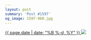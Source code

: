 ```yaml
---
layout: post
summary: 'Post #1597'
og_image: 1597-960.jpg
---
```


<p>
 <time>
  <a href="/1597">
   {{ page.date | date: "%B %-d, %Y" }}
  </a>
 </time>
 <a href="/1597">
  <img sizes="(min-width: 700px) 50vw, calc(100vw - 2rem)" src="{{ site.assets_url }}/1597-480.jpg" srcset="{{ site.assets_url }}/1597-240.jpg 240w, {{ site.assets_url }}/1597-480.jpg 480w, {{ site.assets_url }}/1597-720.jpg 720w, {{ site.assets_url }}/1597-960.jpg 960w"/>
 </a>
</p>
